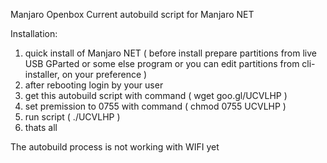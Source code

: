 


Manjaro Openbox Current autobuild script for Manjaro NET


Installation:

  1. quick install of Manjaro NET ( before install prepare partitions from live USB GParted or some else program or you can edit partitions from cli-installer, on your preference )
  2. after rebooting login by your user
  3. get this autobuild script with command ( wget goo.gl/UCVLHP )
  4. set premission to 0755 with command ( chmod 0755 UCVLHP )
  5. run script ( ./UCVLHP )
  6. thats all
  
  

The autobuild process is not working with WIFI yet


